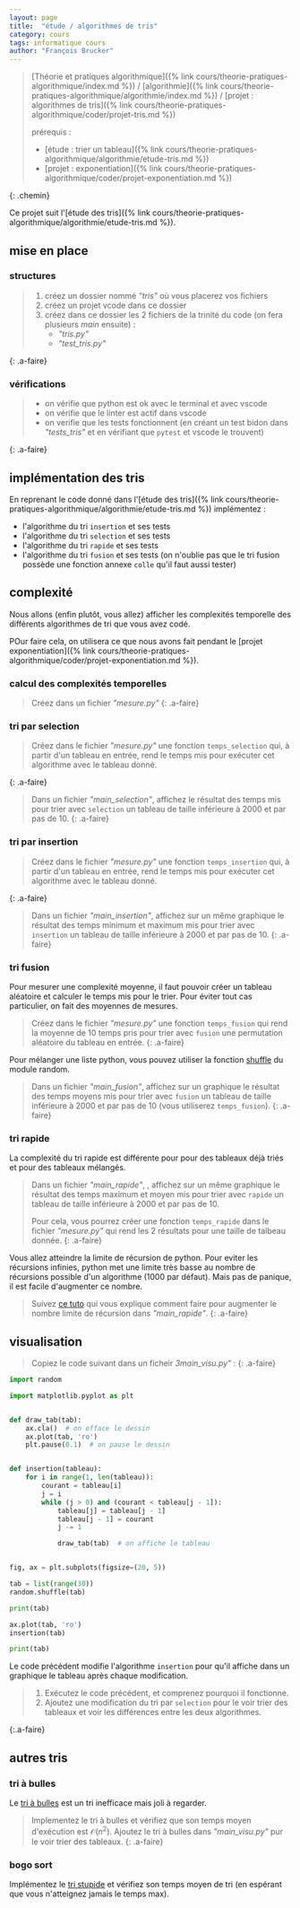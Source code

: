 ```yaml
---
layout: page
title:  "étude / algorithmes de tris"
category: cours
tags: informatique cours 
author: "François Brucker"
---
```


> [Théorie et pratiques algorithmique]({% link cours/theorie-pratiques-algorithmique/index.md %}) / [algorithmie]({% link cours/theorie-pratiques-algorithmique/algorithmie/index.md %}) / [projet : algorithmes de tris]({% link cours/theorie-pratiques-algorithmique/coder/projet-tris.md %})
>
> prérequis :
>
>* [étude : trier un tableau]({% link cours/theorie-pratiques-algorithmique/algorithmie/etude-tris.md %})
>* [projet : exponentiation]({% link cours/theorie-pratiques-algorithmique/coder/projet-exponentiation.md %})
>
{: .chemin}

Ce projet suit l'[étude des tris]({% link cours/theorie-pratiques-algorithmique/algorithmie/etude-tris.md %}).

## mise en place

### structures

> 1. créez un dossier nommé *"tris"* où vous placerez vos fichiers
> 2. créez un projet vcode dans ce dossier
> 3. créez dans ce dossier les 2 fichiers de la trinité du code (on fera plusieurs *main* ensuite) :
>    * *"tris.py"*
>    * *"test_tris.py"*
>
{: .a-faire}

### vérifications

>
> * on vérifie que python est ok avec le terminal et avec vscode
> * on vérifie que le linter est actif dans vscode
>* on verifie que les tests fonctionnent (en créant un test bidon dans *"tests_tris"* et en vérifiant que `pytest` et vscode le trouvent)
>
{: .a-faire}

## implémentation des tris

En reprenant le code donné dans l'[étude des tris]({% link cours/theorie-pratiques-algorithmique/algorithmie/etude-tris.md %}) implémentez :

* l'algorithme du tri `insertion` et ses tests
* l'algorithme du tri `selection` et ses tests
* l'algorithme du tri `rapide` et ses tests
* l'algorithme du tri `fusion` et ses tests (on n'oublie pas que le tri fusion possède une fonction annexe `colle` qu'il faut aussi tester)

## complexité

Nous allons (enfin plutôt, vous allez) afficher les complexités temporelle des différents algorithmes de tri que vous avez codé. 

POur faire cela, on utilisera ce que nous avons fait pendant le [projet exponentiation]({% link cours/theorie-pratiques-algorithmique/coder/projet-exponentiation.md %}).

### calcul des complexités temporelles

> Créez dans un fichier *"mesure.py"*
{: .a-faire}

### tri par selection

> Créez dans le fichier *"mesure.py"* une fonction `temps_selection`  qui, à partir d'un tableau en entrée, rend le temps mis pour exécuter cet algorithme avec le tableau donné.
>
{: .a-faire}

> Dans un fichier *"main_selection"*, affichez le résultat des temps mis pour trier avec `selection` un tableau de taille inférieure à 2000 et par pas de 10.
{: .a-faire}

### tri par insertion

> Créez dans le fichier *"mesure.py"* une fonction `temps_insertion`  qui, à partir d'un tableau en entrée, rend le temps mis pour exécuter cet algorithme avec le tableau donné.
>
{: .a-faire}

> Dans un fichier *"main_insertion"*, affichez sur un même graphique le résultat des temps minimum et maximum mis pour trier avec `insertion`  un tableau de taille inférieure à 2000 et par pas de 10.
{: .a-faire}

### tri fusion

Pour mesurer une complexité moyenne, il faut pouvoir créer un tableau aléatoire et calculer le temps mis pour le trier. Pour éviter tout cas particulier, on fait des moyennes de mesures.

> Créez dans le fichier *"mesure.py"* une fonction `temps_fusion` qui rend la moyenne de 10 temps pris pour trier avec `fusion` une permutation aléatoire du tableau en entrée.
{: .a-faire}

Pour mélanger une liste python, vous pouvez utiliser la fonction [shuffle](https://docs.python.org/3/library/random.html#random.shuffle) du module random.

> Dans un fichier *"main_fusion"*, affichez sur un graphique le résultat des temps moyens mis pour trier avec `fusion` un tableau de taille inférieure à 2000 et par pas de 10 (vous utiliserez `temps_fusion`).
{: .a-faire}

### tri rapide

La complexité du tri rapide est différente pour pour des tableaux déjà triés et pour des tableaux mélangés.

> Dans un fichier *"main_rapide"*, , affichez sur un même graphique le résultat des temps maximum et moyen mis pour trier avec `rapide`  un tableau de taille inférieure à 2000 et par pas de 10.
>
> Pour cela, vous pourrez créer une fonction `temps_rapide` dans le fichier *"mesure.py"* qui rend les 2 résultats pour une taille de talbeau donnée.
{: .a-faire}

Vous allez atteindre la limite de récursion de python. Pour eviter les récursions infinies, python met une limite très basse au nombre de récursions possible d'un algorithme (1000 par défaut). Mais pas de panique, il est facile d'augmenter ce nombre.

> Suivez [ce tuto](https://www.pythoncentral.io/resetting-the-recursion-limit/) qui vous explique comment faire pour augmenter le nombre limite de récursion dans *"main_rapide"*.
{: .a-faire}

## visualisation

> Copiez le code suivant dans un ficheir *3main_visu.py"* :
{: .a-faire}

```python
import random

import matplotlib.pyplot as plt


def draw_tab(tab):
    ax.cla()  # on efface le dessin
    ax.plot(tab, 'ro')
    plt.pause(0.1)  # on pause le dessin


def insertion(tableau):
    for i in range(1, len(tableau)):
        courant = tableau[i]
        j = i
        while (j > 0) and (courant < tableau[j - 1]):
            tableau[j] = tableau[j - 1]
            tableau[j - 1] = courant
            j -= 1

            draw_tab(tab)  # on affiche le tableau


fig, ax = plt.subplots(figsize=(20, 5))

tab = list(range(30))
random.shuffle(tab)

print(tab)

ax.plot(tab, 'ro')
insertion(tab)

print(tab)
```

Le code précédent modifie l'algorithme `insertion` pour qu'il affiche dans un graphique le tableau après chaque modification.

>
> 1. Exécutez le code précédent, et comprenez pourquoi il fonctionne.
> 2. Ajoutez une modification du tri par `selection` pour le voir trier des tableaux et voir les différences entre les deux algorithmes.
>
{:.a-faire}

## autres tris

### tri à bulles

Le [tri à bulles](https://fr.wikipedia.org/wiki/Tri_%C3%A0_bulles) est un tri inefficace mais joli à regarder.

> Implementez le tri à bulles et vérifiez que son temps moyen d'exécution est $\mathcal{O}(n^2)$.
> Ajoutez le tri à bulles dans *"main_visu.py"* pur le voir trier des tableaux.
{: .a-faire}

### bogo sort

Implémentez le [tri stupide](https://fr.wikipedia.org/wiki/Tri_stupide) et vérifiez son temps moyen de tri (en espérant que vous n'atteignez jamais le temps max).
